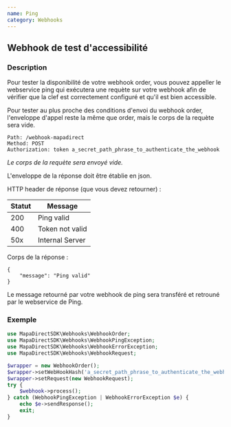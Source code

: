 ```yaml
---
name: Ping
category: Webhooks
---
```



## Webhook de test d'accessibilité ##


### Description ###


Pour tester la disponibilité de votre webhook order, vous pouvez appeller le webservice ping qui exécutera une requète sur votre webhook afin de vérifier que la clef est correctement configuré et qu'il est bien accessible.

Pour tester au plus proche des conditions d'envoi du webhook order, l'enveloppe d'appel reste la même que order, mais le corps de la requète sera vide.
```
Path: /webhook-mapadirect
Method: POST
Authorization: token a_secret_path_phrase_to_authenticate_the_webhook
```

_Le corps de la requète sera envoyé vide._



L'enveloppe de la réponse doit être établie en json.

HTTP header de réponse (que vous devez retourner) :

| Statut | Message |
| ------ | ------ |
| 200 | Ping valid |
| 400 | Token not valid |
| 50x | Internal Server |


Corps de la réponse :

```application/json
{
    "message": "Ping valid"
}
```

Le message retourné par votre webhook de ping sera transféré et retrouné par le webservice de Ping.


### Exemple ###

```php
use MapaDirectSDK\Webhooks\WebhookOrder;
use MapaDirectSDK\Webhooks\WebhookPingException;
use MapaDirectSDK\Webhooks\WebhookErrorException;
use MapaDirectSDK\Webhooks\WebhookRequest;

$wrapper = new WebhookOrder();
$wrapper->setWebHookHash('a_secret_path_phrase_to_authenticate_the_webhook');
$wrapper->setRequest(new WebhookRequest);
try {
    $webhook->process();
} catch (WebhookPingException | WebhookErrorException $e) {
    echo $e->sendResponse();
    exit;
}
```
